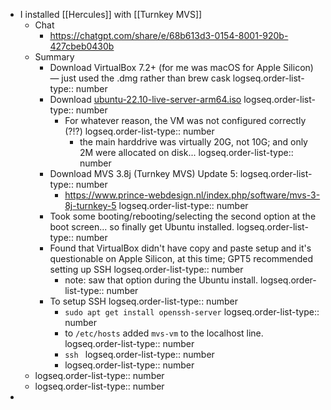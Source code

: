 - I installed [[Hercules]] with [[Turnkey MVS]]
	- Chat
		- https://chatgpt.com/share/e/68b613d3-0154-8001-920b-427cbeb0430b
	- Summary
		- Download VirtualBox 7.2+ (for me was macOS for Apple Silicon) — just used the .dmg rather than brew cask
		  logseq.order-list-type:: number
		- Download [ubuntu-22.10-live-server-arm64.iso](https://old-releases.ubuntu.com/releases/22.10/ubuntu-22.10-live-server-arm64.iso)
		  logseq.order-list-type:: number
			- For whatever reason, the VM was not configured correctly (?!?)
			  logseq.order-list-type:: number
				- the main harddrive was virtually 20G, not 10G; and only 2M were allocated on disk...
				  logseq.order-list-type:: number
		- Download MVS 3.8j (Turnkey MVS) Update 5:
		  logseq.order-list-type:: number
			- https://www.prince-webdesign.nl/index.php/software/mvs-3-8j-turnkey-5
			  logseq.order-list-type:: number
		- Took some booting/rebooting/selecting the second option at the boot screen... so finally get Ubuntu installed.
		  logseq.order-list-type:: number
		- Found that VirtualBox didn't have copy and paste setup and it's questionable on Apple Silicon, at this time; GPT5 recommended setting up SSH
		  logseq.order-list-type:: number
			- note: saw that option during the Ubuntu install.
			  logseq.order-list-type:: number
		- To setup SSH
		  logseq.order-list-type:: number
			- `sudo apt get install openssh-server`
			  logseq.order-list-type:: number
			- to `/etc/hosts` added `mvs-vm` to the localhost line.
			  logseq.order-list-type:: number
			- `ssh `
			  logseq.order-list-type:: number
			- logseq.order-list-type:: number
	- logseq.order-list-type:: number
	- logseq.order-list-type:: number
-